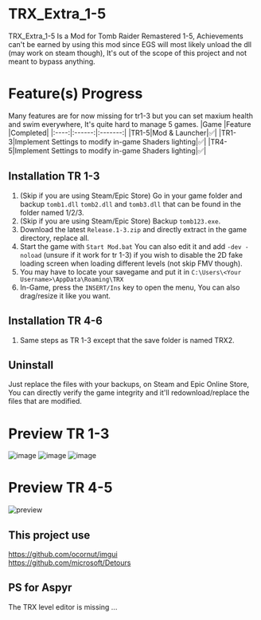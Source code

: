 # TRX_Extra_1-5
TRX_Extra_1-5 Is a Mod for Tomb Raider Remastered 1-5,
Achievements can't be earned by using this mod since EGS will most likely unload the dll (may work on steam though), It's out of the scope of this project and not meant to bypass anything.

# Feature(s) Progress
Many features are for now missing for tr1-3 but you can set maxium health and swim everywhere, It's quite hard to manage 5 games.
|Game  |Feature |Completed|
|:----:|:------:|:-------:|
|TR1-5|Mod & Launcher|✅️|
|TR1-3|Implement Settings to modify in-game Shaders lighting|✅️|
|TR4-5|Implement Settings to modify in-game Shaders lighting|✅️|



## Installation TR 1-3
1. (Skip if you are using Steam/Epic Store) Go in your game folder and backup `tomb1.dll` `tomb2.dll` and `tomb3.dll` that can be found in the folder named 1/2/3.
2. (Skip if you are using Steam/Epic Store) Backup `tomb123.exe`.
3. Download the latest `Release.1-3.zip` and directly extract in the game directory, replace all.
4. Start the game with `Start Mod.bat` You can also edit it and add `-dev -noload` (unsure if it work for tr 1-3) if you wish to disable the 2D fake loading screen when loading different levels (not skip FMV though).
5. You may have to locate your savegame and put it in `C:\Users\<Your Username>\AppData\Roaming\TRX`
6. In-Game, press the `INSERT/Ins` key to open the menu, You can also drag/resize it like you want.

## Installation TR 4-6
1. Same steps as TR 1-3 except that the save folder is named TRX2.

## Uninstall
Just replace the files with your backups, on Steam and Epic Online Store, You can directly verify the game integrity and it'll redownload/replace the files that are modified.

# Preview TR 1-3
![image](https://github.com/user-attachments/assets/b2679614-a038-4109-8c95-7527e4155abf)
![image](https://github.com/user-attachments/assets/9a8f21c7-d2a8-4aef-b233-5432513f9fa0)
![image](https://github.com/user-attachments/assets/c7e27150-3fdf-454d-b450-ed15b5f12df9)

# Preview TR 4-5
![preview](https://github.com/user-attachments/assets/0b6cb067-a75c-460c-b422-b34b9af269d1)


## This project use
https://github.com/ocornut/imgui<br>
https://github.com/microsoft/Detours

## PS for Aspyr
The TRX level editor is missing ...
